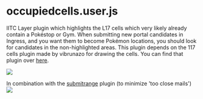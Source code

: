 # occupiedcells.user.js

IITC Layer plugin which highlights the L17 cells which very likely already contain a Pokéstop or Gym.
When submitting new portal candidates in Ingress, and you want them to become Pokémon locations, you should look for candidates in the non-highlighted areas.
This plugin depends on the 117 cells plugin made by vibrunazo for drawing the cells. You can find that plugin over <a href="https://raw.githubusercontent.com/vibrunazo/l17cells/master/l17cells.user.js">here</a>.

<img src="https://github.com/Wintervorst/iitc/raw/master/plugins/occupiedcells/assets/occupiedcell1.png" />

In combination with the <a href="https://github.com/Wintervorst/iitc/raw/master/plugins/occupiedcells">submitrange</a> plugin (to minimize 'too close mails')
<img src="https://github.com/Wintervorst/iitc/raw/master/plugins/occupiedcells/assets/occupiedcellwithsubmitrange1.png" />

